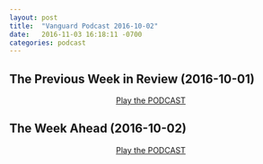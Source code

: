 ```yaml
---
layout: post
title:  "Vanguard Podcast 2016-10-02"
date:   2016-11-03 16:18:11 -0700
categories: podcast
---
```


<h2>The Previous Week in Review (2016-10-01)</h2>
<p style="text-align: center;"><a href="https://drive.google.com/open?id=0BwGWN74-VSXaWklTckdYTEMyOWc">Play the PODCAST</a></p>
<p style="text-align: center;"><a href="https://drive.google.com/open?id=0BwGWN74-VSXaWklTckdYTEMyOWc"><ac:image ac:title="Play Podcast" ac:alt="Play Podcast"><ri:attachment ri:filename="play-button.jpg" /></ac:image></a></p>
<h2>The Week Ahead (2016-10-02)</h2>
<p style="text-align: center;"><a href="https://drive.google.com/file/d/0BwGWN74-VSXaNENoakVLam1yMms/view">Play the PODCAST</a></p>
<p style="text-align: center;"><a href="https://drive.google.com/file/d/0BwGWN74-VSXaNENoakVLam1yMms/view"><ac:image><ri:attachment ri:filename="play-button.jpg" /></ac:image></a></p>
<p style="text-align: center;"><br /></p>